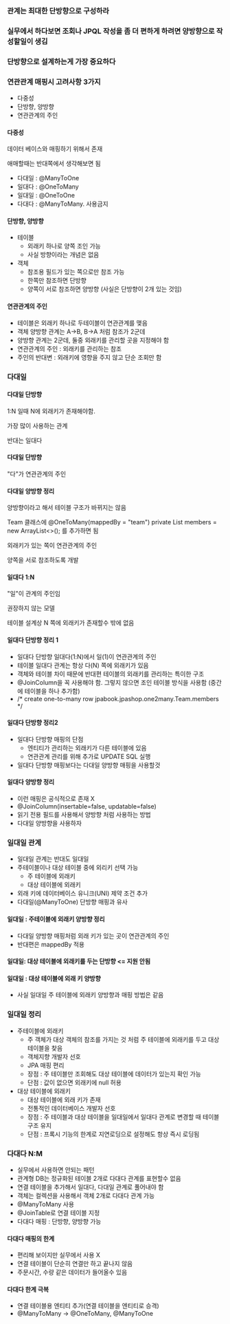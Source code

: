 ### 관계는 최대한 단방향으로 구성하라

### 실무에서 하다보면 조회나 JPQL 작성을 좀 더 편하게 하려면 양방향으로 작성할일이 생김

### 단방향으로 설계하는게 가장 중요하다

### 연관관계 매핑시 고려사항 3가지

- 다중성
- 단방향, 양방향
- 연관관계의 주인

#### 다중성

데이터 베이스와 매핑하기 위해서 존재

애매할때는 반대쪽에서 생각해보면 됨

- 다대일 : @ManyToOne
- 일대다 : @OneToMany
- 일대일 : @OneToOne
- 다대다 : @ManyToMany. 사용금지

#### 단방향, 양방향

- 테이블
  - 외래키 하나로 양쪽 조인 가능
  - 사실 방향이라는 개념은 없음
- 객체
  - 참조용 필드가 있는 쪽으로만 참조 가능
  - 한쪽만 참조하면 단방향
  - 양쪽이 서로 참조하면 양방향 (사실은 단방향이 2개 있는 것임)

#### 연관관계의 주인

- 테이블은 외래키 하나로 두테이블이 연관관계를 맺음
- 객체 양방향 관계는 A->B, B->A 처럼 참조가 2군데
- 양방향 관계는 2군데, 둘중 외래키를 관리할 곳을 지정해야 함
- 연관관계의 주인 : 외래키를 관리하는 참조
- 주인의 반대변 : 외래키에 영향을 주지 않고 단순 조회만 함

### 다대일

#### 다대일 단방향

1:N 일때 N에 외래키가 존재해야함.

가장 많이 사용하는 관계

반대는 일대다

#### 다대일 단방향

"다"가 연관관계의 주인

#### 다대일 양방향 정리

양방향이라고 해서 테이블 구조가 바뀌지는 않음

Team 클래스에 @OneToMany(mappedBy = "team") private List<Member> members = new ArrayList<>(); 를 추가하면 됨

외래키가 있는 쪽이 연관관계의 주인

양쪽을 서로 참조하도록 개발

#### 일대다 1:N

"일"이 관계의 주인임

권장하지 않는 모델

테이블 설계상 N 쪽에 외래키가 존재할수 밖에 없음

#### 일대다 단방향 정리 1

- 일대다 단방향 일대다(1:N)에서 일(1)이 연관관계의 주인
- 테이블 일대다 관계는 항상 다(N) 쪽에 외래키가 있음
- 객체와 테이블 차이 때문에 반대편 테이블의 외래키를 관리하는 특이한 구조
- @JoinColumn을 꼭 사용해야 함. 그렇지 않으면 조인 테이블 방식을 사용함 (중간에 테이블을 하나 추가함)
- /* create one-to-many row jpabook.jpashop.one2many.Team.members */

#### 일대다 단방향 정리2

- 일대다 단방향 매핑의 단점
  - 엔티티가 관리하는 외래키가 다른 테이블에 있음
  - 연관관계 관리를 위해 추가로 UPDATE SQL 실행
- 일대다 단방향 매핑보다는 다대일 양방향 매핑을 사용할것

#### 일대다 양방향 정리

- 이런 매핑은 공식적으로 존재 X
- @JoinColumn(insertable=false, updatable=false)
- 읽기 전용 필드를 사용해서 양방향 처럼 사용하는 방법
- 다대일 양방향을 사용하자

### 일대일 관계

- 일대일 관계는 반대도 일대일
- 주테이블이나 대상 테이블 중에 외리키 선택 가능
  - 주 테이블에 외래키
  - 대상 테이블에 외래키
- 외래 키에 데이터베이스 유니크(UNI) 제약 조건 추가
- 다대일(@ManyToOne) 단방향 매핑과 유사

#### 일대일 : 주테이블에 외래키 양방향 정리

- 다대일 양방향 매핑처럼 외래 키가 있는 곳이 연관관계의 주인
- 반대편은 mappedBy 적용

#### 일대일: 대상 테이블에 외래키를 두는 단방향 <= 지원 안됨

#### 일대일 : 대상 테이블에 외래 키 양방향

- 사실 일대일 주 테이블에 외래키 양방향과 매핑 방법은 같음

### 일대일 정리

- 주테이블에 외래키
  - 주 객체가 대상 객체의 참조를 가지는 것 처럼
    주 테이블에 외래키를 두고 대상 테이블을 찾음
  - 객체지향 개발자 선호
  - JPA 매핑 편리
  - 장점 : 주 테이블만 조회해도 대상 테이블에 데이터가 있는지 확인 가능
  - 단점 : 값이 없으면 외래키에 null 허용
- 대상 테이블에 외래키
  - 대상 테이블에 외래 키가 존재
  - 전통적인 데이터베이스 개발자 선호
  - 장점 : 주 테이블과 대상 테이블을 일대일에서 일대다 관계로 변경할 때 테이블 구조 유지
  - 단점 : 프록시 기능의 한계로 지연로딩으로 설정해도 항상 즉시 로딩됨

### 다대다 N:M

- 실무에서 사용하면 안되는 패턴
- 관계형 DB는 정규화된 테이블 2개로 다대다 관계를 표현할수 없음
- 연결 테이블을 추가해서 일대다, 다대일 관계로 풀어내야 함
- 객체는 컬렉션을 사용해서 객체 2개로 다대다 관계 가능
- @ManyToMany 사용
- @JoinTable로 연결 테이블 지정
- 다대다 매핑 : 단방향, 양방향 가능

#### 다대다 매핑의 한계

- 편리해 보이지만 실무에서 사용 X
- 연결 테이블이 단순히 연결만 하고 끝나지 않음
- 주문시간, 수량 같은 데이터가 들어올수 있음

#### 다대다 한계 극복

- 연결 테이블용 엔티티 추가(연결 테이블을 엔티티로 승격)
- @ManyToMany -> @OneToMany, @ManyToOne
